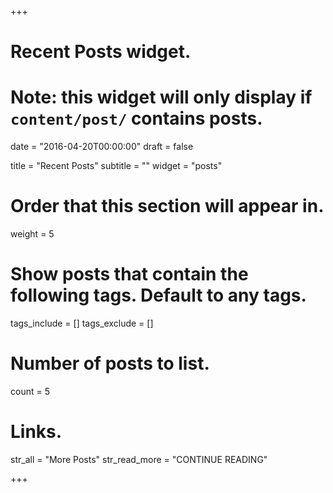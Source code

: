 +++
# Recent Posts widget.
# Note: this widget will only display if `content/post/` contains posts.

date = "2016-04-20T00:00:00"
draft = false

title = "Recent Posts"
subtitle = ""
widget = "posts"

# Order that this section will appear in.
weight = 5

# Show posts that contain the following tags. Default to any tags.
tags_include = []
tags_exclude = []

# Number of posts to list.
count = 5

# Links.
str_all = "More Posts"
str_read_more = "CONTINUE READING"

+++

